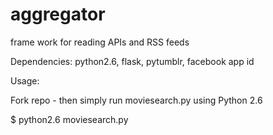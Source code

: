 aggregator
==========

frame work for reading APIs and RSS feeds 

Dependencies: python2.6, flask, pytumblr, facebook app id

Usage: 

Fork repo - then simply run moviesearch.py using Python 2.6

$ python2.6 moviesearch.py


